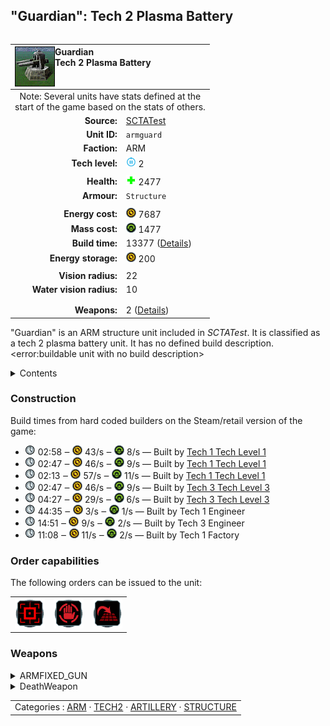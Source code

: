 "Guardian": Tech 2 Plasma Battery
----
<table align="right">
    <thead>
        <tr>
            <th align="left" colspan="2">
                <img align="left" title="Guardian unit icon" src="icons/units/ARMGUARD_icon.png" />Guardian<br />Tech 2 Plasma Battery
            </th>
        </tr>
    </thead>
    <tbody>
        <tr><td align="center" colspan="2">Note: Several units have stats defined at the<br />start of the game based on the stats of others.</td></tr>
        <tr>
            <td align="right"><strong>Source:</strong></td>
            <td><a href="SCTATest">SCTATest</a></td>
        </tr>
        <tr>
            <td align="right"><strong>Unit ID:</strong></td>
            <td><code>armguard</code></td>
        </tr>
        <tr>
            <td align="right"><strong>Faction:</strong></td>
            <td>ARM</td>
        </tr>
        <tr>
            <td align="right"><strong>Tech level:</strong></td>
            <td><img src="icons/T2.png" title="Tech 2" /> 2</td>
        </tr>
        <tr><td align="center" colspan="2"></td></tr>
        <tr>
            <td align="right"><strong>Health:</strong></td>
            <td><img src="icons/health.png" title="Health" /> 2477</td>
        </tr>
        <tr>
            <td align="right"><strong>Armour:</strong></td>
            <td><code>Structure</code></td>
        </tr>
        <tr><td align="center" colspan="2"></td></tr>
        <tr>
            <td align="right"><strong>Energy cost:</strong></td>
            <td><img src="icons/energy.png" title="Energy" /> 7687</td>
        </tr>
        <tr>
            <td align="right"><strong>Mass cost:</strong></td>
            <td><img src="icons/mass.png" title="Mass" /> 1477</td>
        </tr>
        <tr>
            <td align="right"><strong>Build time:</strong></td>
            <td>13377 (<a href="#construction">Details</a>)</td>
        </tr>
        <tr>
            <td align="right"><strong>Energy storage:</strong></td>
            <td><img src="icons/energy.png" title="Energy" /> 200</td>
        </tr>
        <tr><td align="center" colspan="2"></td></tr>
        <tr>
            <td align="right"><strong>Vision radius:</strong></td>
            <td>22</td>
        </tr>
        <tr>
            <td align="right"><strong>Water vision radius:</strong></td>
            <td>10</td>
        </tr>
        <tr><td align="center" colspan="2"></td></tr>
        <tr><td align="center" colspan="2"></td></tr>
        <tr>
            <td align="right"><strong>Weapons:</strong></td>
            <td>2 (<a href="#weapons">Details</a>)</td>
        </tr>
    </tbody>
</table>

"Guardian" is an ARM structure unit included in *SCTATest*.
It is classified as a tech 2 plasma battery unit. It has no defined build description.<error:buildable unit with no build description>

<details>
<summary>Contents</summary>

1. – <a href="#construction">Construction</a>
2. – <a href="#order-capabilities">Order capabilities</a>
3. – <a href="#weapons">Weapons</a>
</details>

### Construction
Build times from hard coded builders on the Steam/retail version of the game:
* <img src="icons/time.png" title="Time" /> 02:58 ‒ <img src="icons/energy.png" title="Energy" /> 43/s ‒ <img src="icons/mass.png" title="Mass" /> 8/s — Built by <a href="ARMCA">Tech 1 Tech Level 1</a>
* <img src="icons/time.png" title="Time" /> 02:47 ‒ <img src="icons/energy.png" title="Energy" /> 46/s ‒ <img src="icons/mass.png" title="Mass" /> 9/s — Built by <a href="ARMCK">Tech 1 Tech Level 1</a>
* <img src="icons/time.png" title="Time" /> 02:13 ‒ <img src="icons/energy.png" title="Energy" /> 57/s ‒ <img src="icons/mass.png" title="Mass" /> 11/s — Built by <a href="ARMCV">Tech 1 Tech Level 1</a>
* <img src="icons/time.png" title="Time" /> 02:47 ‒ <img src="icons/energy.png" title="Energy" /> 46/s ‒ <img src="icons/mass.png" title="Mass" /> 9/s — Built by <a href="ARMCH">Tech 3 Tech Level 3</a>
* <img src="icons/time.png" title="Time" /> 04:27 ‒ <img src="icons/energy.png" title="Energy" /> 29/s ‒ <img src="icons/mass.png" title="Mass" /> 6/s — Built by <a href="ARMCSA">Tech 3 Tech Level 3</a>
* <img src="icons/time.png" title="Time" /> 44:35 ‒ <img src="icons/energy.png" title="Energy" /> 3/s ‒ <img src="icons/mass.png" title="Mass" /> 1/s — Built by Tech 1 Engineer
* <img src="icons/time.png" title="Time" /> 14:51 ‒ <img src="icons/energy.png" title="Energy" /> 9/s ‒ <img src="icons/mass.png" title="Mass" /> 2/s — Built by Tech 3 Engineer
* <img src="icons/time.png" title="Time" /> 11:08 ‒ <img src="icons/energy.png" title="Energy" /> 11/s ‒ <img src="icons/mass.png" title="Mass" /> 2/s — Built by Tech 1 Factory

### Order capabilities
The following orders can be issued to the unit:
<table>
<td><img float="left" src="icons/orders/attack.png" title="Attack" /></td>
<td><img float="left" src="icons/orders/stop.png" title="Stop" /></td>
<td><img float="left" src="icons/orders/stand-ground.png" title="Fire State" /></td>
</table>

### Weapons
<details>
<summary>ARMFIXED_GUN</summary>
<p>
    <table>
        <tr>
            <td align="right"><strong>Target type:</strong></td>
            <td><code>RULEWTT_Unit</code><error:Weapon hits high alt air and other stuff></td>
        </tr>
        <tr>
            <td align="right"><strong>DPS estimate:</strong></td>
            <td>63 <span title="Note: This only counts listed stats.">(<u>?</u>)</span></td>
        </tr>
        <tr>
            <td align="right"><strong>Damage:</strong></td>
            <td>125 <span title="Note: This doesn't count additional scripted effects, such as splintering projectiles, and variable scripted damage.">(<u>?</u>)</span></td>
        </tr>
        <tr>
            <td align="right"><strong>Damage radius:</strong></td>
            <td>2</td>
        </tr>
        <tr>
            <td align="right"><strong>Damage type:</strong></td>
            <td><code>Normal</code></td>
        </tr>
        <tr>
            <td align="right"><strong>Max range:</strong></td>
            <td>120</td>
        </tr>
        <tr>
            <td align="right"><strong>Firing cycle:</strong></td>
            <td>Once every 2.0s <span title="Note: This doesn't count additional delays such as charging, reloading, and others.">(<u>?</u>)</span></td>
        </tr>
        <tr>
            <td align="right"><strong>Flags:</strong></td>
            <td>Artillery shield blocks</td>
        </tr>
    </table>
</p>
</details>
<details>
<summary>DeathWeapon</summary>
<p>
    <table>
        <tr>
            <td align="right"><strong>Damage:</strong></td>
            <td>500</td>
        </tr>
        <tr>
            <td align="right"><strong>Damage radius:</strong></td>
            <td>5</td>
        </tr>
        <tr>
            <td align="right"><strong>Damage type:</strong></td>
            <td><code>Normal</code></td>
        </tr>
        <tr>
            <td align="right"><strong>Flags:</strong></td>
            <td>Damage friendly</td>
        </tr>
    </table>
</p>
</details>


<table align=center>
<td>Categories : <a href="_categories.ARM">ARM</a> · <a href="_categories.TECH2">TECH2</a> · <a href="_categories.ARTILLERY">ARTILLERY</a> · <a href="_categories.STRUCTURE">STRUCTURE</a>
